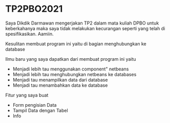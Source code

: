 # TP2PBO2021
 
Saya Dikdik Darmawan mengerjakan TP2 dalam mata kuliah DPBO untuk keberkahanya maka saya tidak melakukan kecurangan seperti yang telah di spesifikasikan. Aamiin.

Kesulitan membuat program ini yaitu di bagian menghubungkan ke database

Ilmu baru yang saya dapatkan dari membuat program ini yaitu
  - Menjadi lebih tau menggunakan component" netbeans
  - Menjadi lebih tau menghubungkan netbeans ke databases
  - Menjadi tau menampilkan data dari database
  - Menjadi tau menambahkan data ke database

Fitur yang saya buat
 - Form pengisian Data
 - Tampil Data dengan Tabel
 - Info
